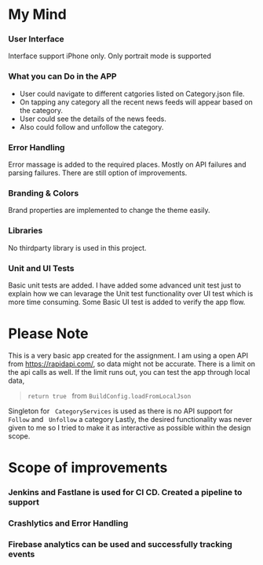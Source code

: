 # My Mind
 
### User Interface

Interface support iPhone only. Only portrait mode is supported

###  What you can Do in the APP 

- User could navigate to different catgories listed on Category.json file. 
- On tapping any category all the recent news feeds will appear based on the category.
- User could see the details of the news feeds. 
- Also could follow and unfollow the category. 


###   Error Handling

Error massage is added to the required places. Mostly on API failures and parsing failures. 
There are still option of improvements.


###   Branding & Colors

Brand properties are implemented to change the theme easily. 

###   Libraries

No thirdparty library is used in this project. 

###  Unit and UI Tests

Basic unit tests are added. 
I have added some advanced unit test just to explain how we can levarage the Unit test functionality over UI test which is more time consuming.
Some Basic UI test is added to verify the app flow.

# Please Note

This is a very basic app created for the assignment. I am using a open API from https://rapidapi.com/, so data might not be accurate. 
There is a limit on the api calls as well. If the limit runs out, you can test the app through local data, 

>  `return true ` from  ` BuildConfig.loadFromLocalJson `

Singleton for ` CategoryServices`  is used as there is no API support for ` Follow ` and ` Unfollow`  a category
Lastly,  the desired functionality was never given to me so I tried to make it as interactive as possible within the design scope.


# Scope of improvements

###  Jenkins and Fastlane is used for CI CD. Created a pipeline to support 
###  Crashlytics and Error Handling
###  Firebase analytics can be used and successfully tracking events 



